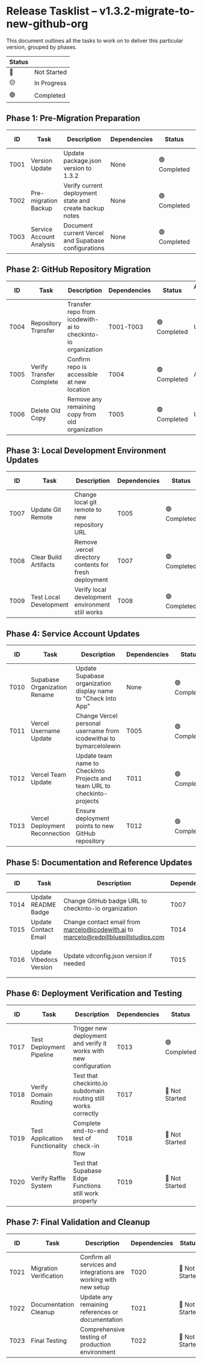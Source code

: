 # Release Tasklist – v1.3.2-migrate-to-new-github-org
This document outlines all the tasks to work on to deliver this particular version, grouped by phases.

| Status |      |
|--------|------|
| 🔴 | Not Started |
| 🟡 | In Progress |
| 🟢 | Completed |


## Phase 1: Pre-Migration Preparation

| ID  | Task             | Description                             | Dependencies | Status | Assigned To |
|-----|------------------|-----------------------------------------|-------------|--------|---------| 
| T001 | Version Update | Update package.json version to 1.3.2 | None | 🟢 Completed | AGENT |
| T002 | Pre-migration Backup | Verify current deployment state and create backup notes | None | 🟢 Completed | AGENT |
| T003 | Service Account Analysis | Document current Vercel and Supabase configurations | None | 🟢 Completed | AGENT |

## Phase 2: GitHub Repository Migration

| ID  | Task             | Description                             | Dependencies | Status | Assigned To |
|-----|------------------|-----------------------------------------|-------------|--------|---------|
| T004 | Repository Transfer | Transfer repo from icodewith-ai to checkinto-io organization | T001-T003 | 🟢 Completed | USER |
| T005 | Verify Transfer Complete | Confirm repo is accessible at new location | T004 | 🟢 Completed | AGENT |
| T006 | Delete Old Copy | Remove any remaining copy from old organization | T005 | 🟢 Completed | USER |

## Phase 3: Local Development Environment Updates

| ID  | Task             | Description                             | Dependencies | Status | Assigned To |
|-----|------------------|-----------------------------------------|-------------|--------|---------|
| T007 | Update Git Remote | Change local git remote to new repository URL | T005 | 🟢 Completed | AGENT |
| T008 | Clear Build Artifacts | Remove .vercel directory contents for fresh deployment | T007 | 🟢 Completed | AGENT |
| T009 | Test Local Development | Verify local development environment still works | T008 | 🟢 Completed | AGENT |

## Phase 4: Service Account Updates

| ID  | Task             | Description                             | Dependencies | Status | Assigned To |
|-----|------------------|-----------------------------------------|-------------|--------|---------|
| T010 | Supabase Organization Rename | Update Supabase organization display name to "Check Into App" | None | 🟢 Completed | USER |
| T011 | Vercel Username Update | Change Vercel personal username from icodewithai to bymarcelolewin | T005 | 🟢 Completed | USER |
| T012 | Vercel Team Update | Update team name to CheckInto Projects and team URL to checkinto-projects | T011 | 🟢 Completed | USER |
| T013 | Vercel Deployment Reconnection | Ensure deployment points to new GitHub repository | T012 | 🟢 Completed | USER |

## Phase 5: Documentation and Reference Updates

| ID  | Task             | Description                             | Dependencies | Status | Assigned To |
|-----|------------------|-----------------------------------------|-------------|--------|---------|
| T014 | Update README Badge | Change GitHub badge URL to checkinto-io organization | T007 | 🟢 Completed | AGENT |
| T015 | Update Contact Email | Change contact email from marcelo@icodewith.ai to marcelo@redpillbluepillstudios.com | T014 | 🟢 Completed | AGENT |
| T016 | Update Vibedocs Version | Update vdconfig.json version if needed | T015 | 🟢 Completed (Not Required) | AGENT |

## Phase 6: Deployment Verification and Testing

| ID  | Task             | Description                             | Dependencies | Status | Assigned To |
|-----|------------------|-----------------------------------------|-------------|--------|---------|
| T017 | Test Deployment Pipeline | Trigger new deployment and verify it works with new configuration | T013 | 🟢 Completed | USER |
| T018 | Verify Domain Routing | Test that checkinto.io subdomain routing still works correctly | T017 | 🔴 Not Started | AGENT |
| T019 | Test Application Functionality | Complete end-to-end test of check-in flow | T018 | 🔴 Not Started | AGENT |
| T020 | Verify Raffle System | Test that Supabase Edge Functions still work properly | T019 | 🔴 Not Started | AGENT |

## Phase 7: Final Validation and Cleanup

| ID  | Task             | Description                             | Dependencies | Status | Assigned To |
|-----|------------------|-----------------------------------------|-------------|--------|---------|
| T021 | Migration Verification | Confirm all services and integrations are working with new setup | T020 | 🔴 Not Started | AGENT |
| T022 | Documentation Cleanup | Update any remaining references or documentation | T021 | 🔴 Not Started | AGENT |
| T023 | Final Testing | Comprehensive testing of production environment | T022 | 🔴 Not Started | AGENT |